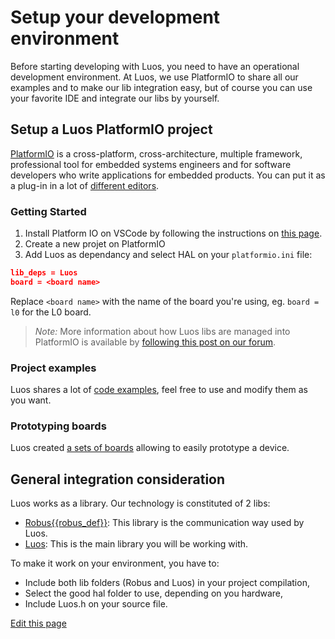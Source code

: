 # Setup your development environment
Before starting developing with Luos, you need to have an operational development environment.
At Luos, we use PlatformIO to share all our examples and to make our lib integration easy, but of course you can use your favorite IDE and integrate our libs by yourself.

## Setup a Luos PlatformIO project
<a href="https://platformio.org/" target="_blank">PlatformIO</a> is a cross-platform, cross-architecture, multiple framework, professional tool for embedded systems engineers and for software developers who write applications for embedded products. You can put it as a plug-in in a lot of <a href="https://docs.platformio.org/en/latest/integration/ide/index.html#desktop-ide" target="_blank">different editors</a>.

### Getting Started
 1. Install Platform IO on VSCode by following the instructions on <a href="https://platformio.org/platformio-ide" target="_blank">this page</a>.
 2. Create a new projet on PlatformIO
 3. Add Luos as dependancy and select HAL on your `platformio.ini` file:

```Json
lib_deps = Luos
board = <board name>
```
Replace `<board name>` with the name of the board you're using, eg. `board = l0` for the L0 board.

> *Note:* More information about how Luos libs are managed into PlatformIO is available by <a href="https://community.luos.io/t/how-to-link-luos-and-robus-to-platformio/244" target="\_blank">following this post on our forum</a>.

### Project examples
Luos shares a lot of <a href="https://github.com/Luos-io/Examples" target="_blank">code examples</a>, feel free to use and modify them as you want.

### Prototyping boards
Luos created [a sets of boards](/pages/prototyping_boards/boards-list.md) allowing to easily prototype a device.

## General integration consideration

Luos works as a library. Our technology is constituted of 2 libs:

 - <a href="https://github.com/Luos-io/Robus" target="_blank"><span class="cust_tooltip">Robus<span class="cust_tooltiptext">{{robus_def}}</span></span></a>: This library is the communication way used by Luos.
 - <a href="https://github.com/Luos-io/Luos/tree/master/luos" target="_blank">Luos</a>: This is the main library you will be working with.

To make it work on your environment, you have to:

 - Include both lib folders (Robus and Luos) in your project compilation,
 - Select the good hal folder to use, depending on you hardware,
 - Include Luos.h on your source file.

<div class="cust_edit_page"><a href="https://{{gh_path}}/pages/low/dev-env.md">Edit this page</a></div>
